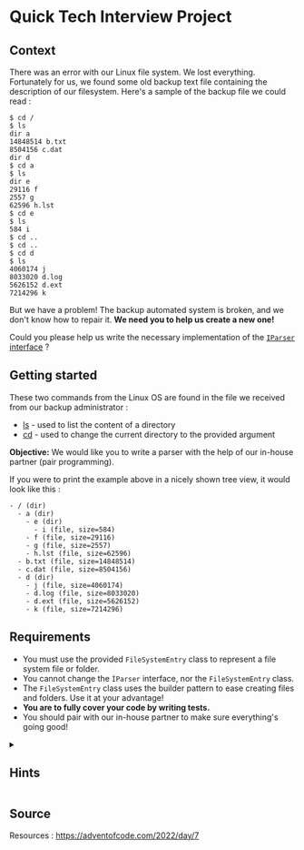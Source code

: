 # Quick Tech Interview Project


## Context

There was an error with our Linux file system. We lost everything. Fortunately for us, we found some old backup text file containing the description of our filesystem. 
Here's a sample of the backup file we could read :
```
$ cd /
$ ls
dir a
14848514 b.txt
8504156 c.dat
dir d
$ cd a
$ ls
dir e
29116 f
2557 g
62596 h.lst
$ cd e
$ ls
584 i
$ cd ..
$ cd ..
$ cd d
$ ls
4060174 j
8033020 d.log
5626152 d.ext
7214296 k
```

But we have a problem! The backup automated system is broken, and we don't know how to repair it. **We need you to help us create a new one!**  


Could you please help us write the necessary implementation of the [`IParser` interface](./AOC22/Day7/IParser.cs) ?  


## Getting started

These two commands from the Linux OS are found in the file we received from our backup administrator :
- [ls](https://man7.org/linux/man-pages/man1/ls.1.html) - used to list the content of a directory
- [cd](https://man7.org/linux/man-pages/man1/cd.1p.html) - used to change the current directory to the provided argument

**Objective:** We would like you to write a parser with the help of our in-house partner (pair programming).

If you were to print the example above in a nicely shown tree view, it would look like this :
```
- / (dir)
  - a (dir)
    - e (dir)
      - i (file, size=584)
    - f (file, size=29116)
    - g (file, size=2557)
    - h.lst (file, size=62596)
  - b.txt (file, size=14848514)
  - c.dat (file, size=8504156)
  - d (dir)
    - j (file, size=4060174)
    - d.log (file, size=8033020)
    - d.ext (file, size=5626152)
    - k (file, size=7214296)
```


## Requirements

- You must use the provided `FileSystemEntry` class to represent a file system file or folder.
- You cannot change the `ÌParser` interface, nor the `FileSystemEntry` class.
- The `FileSystemEntry` class uses the builder pattern to ease creating files and folders. Use it at your advantage!
- **You are to fully cover your code by writing tests.**
- You should pair with our in-house partner to make sure everything's going good!


<details>
<summary>

## Hints

</summary>

- A command starts with a `$` followed by a space, the command itself and probably some arguments. Perhaps a regex might help?
- A recursive algorithm could be an idea. Looping through the entire input is possible too! 😉

</details>


## Source

Resources : https://adventofcode.com/2022/day/7  

